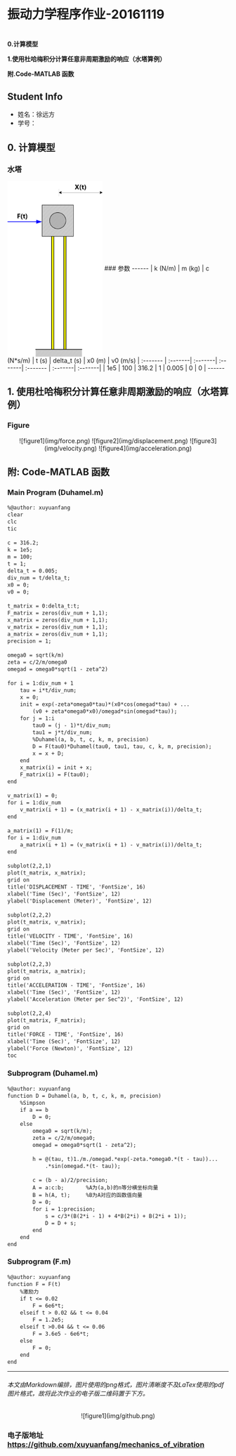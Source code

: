 # 振动力学程序作业-20161119
# 
**0.计算模型**

**1.使用杜哈梅积分计算任意非周期激励的响应（水塔算例）**

**附.Code-MATLAB 函数**

## Student Info
- 姓名：徐远方
- 学号：

## 0. 计算模型
### 水塔
 <img src="img/water_tower.png" width = "217" height = "400" alt="图片名称" align=center />
### 参数
------
| k (N/m) | m (kg) | c (N*s/m) | t (s) | delta_t (s) | x0 (m) | v0 (m/s)
| :------- | :-------| :-------| :-------| :------- | :-------| :-------|
| 1e5 | 100 | 316.2 | 1 | 0.005 | 0 | 0 |
------

## 1. 使用杜哈梅积分计算任意非周期激励的响应（水塔算例）
### Figure
<center>
![figure1](img/force.png)
![figure2](img/displacement.png)
![figure3](img/velocity.png)
![figure4](img/acceleration.png)
</center>

## 附: Code-MATLAB 函数
### Main Program (Duhamel.m)
    %@author: xuyuanfang
    clear 
    clc
    tic
    
    c = 316.2;
    k = 1e5;
    m = 100;
    t = 1;
    delta_t = 0.005;
    div_num = t/delta_t;
    x0 = 0;
    v0 = 0;
    
    t_matrix = 0:delta_t:t;
    F_matrix = zeros(div_num + 1,1);
    x_matrix = zeros(div_num + 1,1);
    v_matrix = zeros(div_num + 1,1);
    a_matrix = zeros(div_num + 1,1);
    precision = 1;
    
    omega0 = sqrt(k/m)
    zeta = c/2/m/omega0
    omegad = omega0*sqrt(1 - zeta^2)
    
    for i = 1:div_num + 1
        tau = i*t/div_num;
        x = 0;
        init = exp(-zeta*omega0*tau)*(x0*cos(omegad*tau) + ...
            (v0 + zeta*omega0*x0)/omegad*sin(omegad*tau));
        for j = 1:i
            tau0 = (j - 1)*t/div_num;
            tau1 = j*t/div_num;
            %Duhamel(a, b, t, c, k, m, precision)
            D = F(tau0)*Duhamel(tau0, tau1, tau, c, k, m, precision);
            x = x + D;
        end
        x_matrix(i) = init + x;
        F_matrix(i) = F(tau0);
    end
    
    v_matrix(1) = 0;
    for i = 1:div_num
        v_matrix(i + 1) = (x_matrix(i + 1) - x_matrix(i))/delta_t;
    end
    
    a_matrix(1) = F(1)/m;
    for i = 1:div_num
        a_matrix(i + 1) = (v_matrix(i + 1) - v_matrix(i))/delta_t;
    end
    
    subplot(2,2,1)
    plot(t_matrix, x_matrix);
    grid on
    title('DISPLACEMENT - TIME', 'FontSize', 16)
    xlabel('Time (Sec)', 'FontSize', 12)
    ylabel('Displacement (Meter)', 'FontSize', 12)
    
    subplot(2,2,2)
    plot(t_matrix, v_matrix);
    grid on
    title('VELOCITY - TIME', 'FontSize', 16)
    xlabel('Time (Sec)', 'FontSize', 12)
    ylabel('Velocity (Meter per Sec)', 'FontSize', 12)
    
    subplot(2,2,3)
    plot(t_matrix, a_matrix);
    grid on
    title('ACCELERATION - TIME', 'FontSize', 16)
    xlabel('Time (Sec)', 'FontSize', 12)
    ylabel('Acceleration (Meter per Sec^2)', 'FontSize', 12)
    
    subplot(2,2,4)
    plot(t_matrix, F_matrix);
    grid on
    title('FORCE - TIME', 'FontSize', 16)
    xlabel('Time (Sec)', 'FontSize', 12)
    ylabel('Force (Newton)', 'FontSize', 12)
    toc

### Subprogram (Duhamel.m)
    %@author: xuyuanfang
    function D = Duhamel(a, b, t, c, k, m, precision)
        %Simpson
        if a == b
            D = 0;
        else
            omega0 = sqrt(k/m);
            zeta = c/2/m/omega0;
            omegad = omega0*sqrt(1 - zeta^2);
    
            h = @(tau, t)1./m./omegad.*exp(-zeta.*omega0.*(t - tau))...
                .*sin(omegad.*(t- tau));
    
            c = (b - a)/2/precision;
            A = a:c:b;       %A为(a,b)的n等分横坐标向量
            B = h(A, t);     %B为A对应的函数值向量
            D = 0;
            for i = 1:precision; 
                s = c/3*(B(2*i - 1) + 4*B(2*i) + B(2*i + 1));
                D = D + s;
            end
        end
    end

### Subprogram (F.m)
    %@author: xuyuanfang
    function F = F(t)
        %激励力
        if t <= 0.02
            F = 6e6*t;
        elseif t > 0.02 && t <= 0.04
            F = 1.2e5;
        elseif t >0.04 && t <= 0.06
            F = 3.6e5 - 6e6*t;
        else
            F = 0;
        end
    end

----
###### 本文由Markdown编排，图片使用的png格式，图片清晰度不及LaTex使用的pdf图片格式，故将此次作业的电子版二维码置于下方。
<center>
![figure1](img/github.png)
</center>

### 电子版地址 https://github.com/xuyuanfang/mechanics_of_vibration